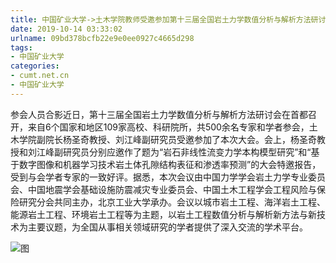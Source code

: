 ```yaml
---
title: 中国矿业大学->土木学院教师受邀参加第十三届全国岩土力学数值分析与解析方法研讨会 | cumt.net.cn
date: 2019-10-14 03:33:02
urlname: 09bd378bcfb22e9e0ee0927c4665d298
tags: 
- 中国矿业大学
categories:
- cumt.net.cn
- 中国矿业大学
---
```

参会人员合影近日，第十三届全国岩土力学数值分析与解析方法研讨会在首都召开，来自6个国家和地区109家高校、科研院所，共500余名专家和学者参会，土木学院副院长杨圣奇教授、刘江峰副研究员受邀参加了本次大会。会上，杨圣奇教授和刘江峰副研究员分别应邀作了题为“岩石非线性流变力学本构模型研究”和“基于数字图像和机器学习技术岩土体孔隙结构表征和渗透率预测”的大会特邀报告，受到与会学者专家的一致好评。据悉，本次会议由中国力学学会岩土力学专业委员会、中国地震学会基础设施防震减灾专业委员会、中国土木工程学会工程风险与保险研究分会共同主办，北京工业大学承办。会议以城市岩土工程、海洋岩土工程、能源岩土工程、环境岩土工程等为主题，以岩土工程数值分析与解析新方法与新技术为主要议题，为全国从事相关领域研究的学者提供了深入交流的学术平台。

![图](http://xwzx.cumt.edu.cn/_upload/article/images/05/2e/ebc4905a4b1da70a82cbe8a93a6b/59ffeff6-6fa5-4d52-abde-780ba4410a65.jpg)
